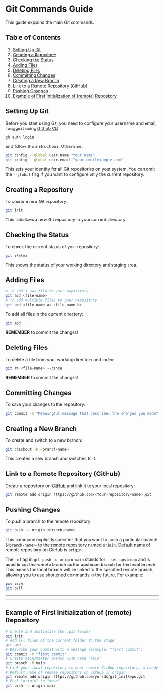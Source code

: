 # Git Commands Guide

This guide explains the main Git commands.

## Table of Contents
1. [Setting Up Git](#setting-up-git)
1. [Creating a Repository](#creating-a-repository)
1. [Checking the Status](#checking-the-status)
1. [Adding Files](#adding-files)
1. [Deleting Files](#deleting-files)
1. [Committing Changes](#committing-changes)
1. [Creating a New Branch](#creating-a-new-branch)
1. [Link to a Remote Repository (GitHub)](#link-to-a-remote-repository-github)
1. [Pushing Changes](#pushing-changes)
1. [Example of First Initialization of (remote) Repository](#example-of-first-initialization-of-remote-repository)

## Setting Up Git
Before you start using Git, you need to configure your username and email, I suggest using [Github CLI](https://cli.github.com/):

```sh
gh auth login
```
and follow the instructions. Otherwise:

```sh
git config --global user.name "Your Name"
git config --global user.email "your.emailexample.com"
```
This sets your identity for all Git repositories on your system.
You can omit the `--global` flag if you want to configure only the current repository.

## Creating a Repository
To create a new Git repository:

```sh
git init
```
This initializes a new Git repository in your current directory.

## Checking the Status
To check the current status of your repository:

```sh
git status
```
This shows the status of your working directory and staging area.

## Adding Files

```sh
# To add a new file to your repository
git add <file-name>
# To add multiple files to your repository
git add <file-name-a> <file-name-b>
```
To add all files in the current directory:

```sh
git add .
```
**REMEMBER** to commit the changes!

## Deleting Files
To delete a file from your working directory and index:

```sh
git rm <file-name> --cahce
```
**REMEMBER** to commit the changes!

## Committing Changes
To save your changes to the repository:

```sh
git commit -m "Meaningful message that describes the changes you made"
```

## Creating a New Branch
To create and switch to a new branch:

```sh
git checkout -b <branch-name>
```
This creates a new branch and switches to it.

## Link to a Remote Repository (GitHub)
Create a repository on [GitHub](https://github.com) and link it to your local repository:

```sh 
git remote add origin https://github.com/<Your-repository-name>.git
```

## Pushing Changes
To push a branch to the remote repository:

```sh
git push -u origin <branch-name>
```
This command explicitly specifies that you want to push a particular branch (`<branch-name>`) to the remote repository named `origin`.  Default name of remote repository on GitHub is `origin`. 

The `-u` flag in `git push -u origin main` stands for `--set-upstream` and is used to set the remote branch as the upstream branch for the local branch. This means the local branch will be linked to the specified remote branch, allowing you to use shortened commands in the future.   For example:
```sh
git push 
git pull
```

---
---

## Example of First Initialization of (remote) Repository
```sh
# Create and initialize the .git folder
git init
# Add all files of the current folder to the stage
git add .
# Describe your commit with a message (example: "first commit")
git commit -m "first commit"
# Create main/master branch with name "main"
git branch -M main
# Link your local repository to your remote GitHub repository, already created on GitHub (example: "https://github.com/yursds/git_initRepo.git")
# Default name of remote repository on GitHub is origin 
git remote add origin https://github.com/yursds/git_initRepo.git
# Push "origin" to "main"
git push -u origin main
```
